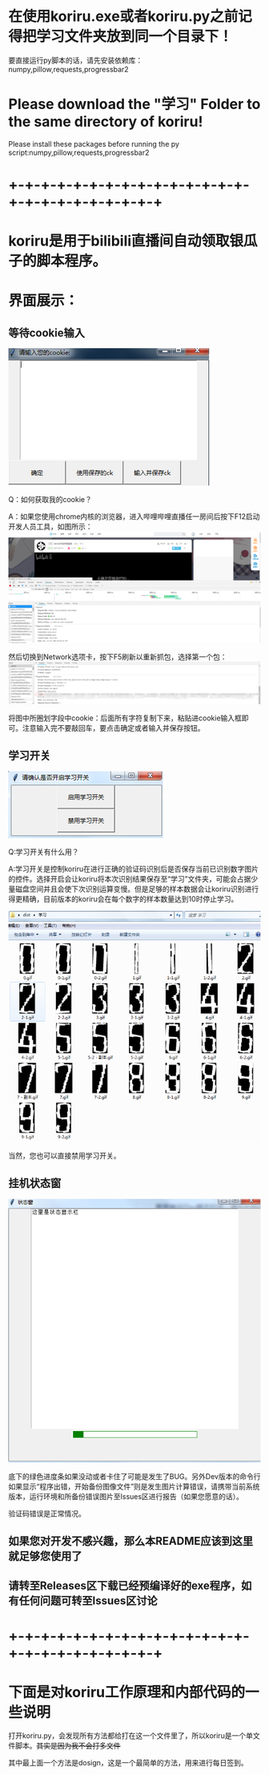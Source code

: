 # 在使用koriru.exe或者koriru.py之前记得把学习文件夹放到同一个目录下！

要直接运行py脚本的话，请先安装依赖库：numpy,pillow,requests,progressbar2
# Please download the "学习" Folder to the same directory of koriru!

Please install these packages before running the py script:numpy,pillow,requests,progressbar2

# +-+-+-+-+-+-+-+-+-+-+-+-+-+-+-+-+-+-+-+-+-+-+-+-+
# koriru是用于bilibili直播间自动领取银瓜子的脚本程序。

# 界面展示：

## 等待cookie输入
![preview](https://github.com/voidf/koriru/blob/master/READMEpic/askck.png)

Q：如何获取我的cookie？

A：如果您使用chrome内核的浏览器，进入哔哩哔哩直播任一房间后按下F12启动开发人员工具，如图所示：
![vick](https://github.com/voidf/koriru/blob/master/READMEpic/viewck.png)

然后切换到Network选项卡，按下F5刷新以重新抓包，选择第一个包：
![cpck](https://github.com/voidf/koriru/blob/master/READMEpic/copyck.png)

将图中所圈划字段中cookie：后面所有字符复制下来，粘贴进cookie输入框即可。注意输入完不要敲回车，要点击确定或者输入并保存按钮。

## 学习开关
![swi](https://github.com/voidf/koriru/blob/master/READMEpic/studyswitch.png)

Q:学习开关有什么用？

A:学习开关是控制koriru在进行正确的验证码识别后是否保存当前已识别数字图片的控件。选择开启会让koriru将本次识别结果保存至“学习”文件夹，可能会占据少量磁盘空间并且会使下次识别运算变慢。但是足够的样本数据会让koriru识别进行得更精确，目前版本的koriru会在每个数字的样本数量达到10时停止学习。

![study folder](https://github.com/voidf/koriru/blob/master/READMEpic/studyfolder.png)

当然，您也可以直接禁用学习开关。

## 挂机状态窗
![status](https://github.com/voidf/koriru/blob/master/READMEpic/statuswin.png)

底下的绿色进度条如果没动或者卡住了可能是发生了BUG。另外Dev版本的命令行如果显示“程序出错，开始备份图像文件”则是发生图片计算错误，请携带当前系统版本，运行环境和所备份错误图片至Issues区进行报告（如果您愿意的话）。

验证码错误是正常情况。

## 如果您对开发不感兴趣，那么本README应该到这里就足够您使用了

## 请转至Releases区下载已经预编译好的exe程序，如有任何问题可转至Issues区讨论

# +-+-+-+-+-+-+-+-+-+-+-+-+-+-+-+-+-+-+-+-+-+-+-+-+
 
 
# 下面是对koriru工作原理和内部代码的一些说明

打开koriru.py，会发现所有方法都给打在这一个文件里了，所以koriru是一个单文件脚本。~~其实是因为我不会打多文件~~

其中最上面一个方法是dosign，这是一个最简单的方法，用来进行每日签到。
